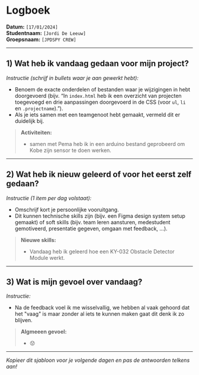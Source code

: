# Logboek

**Datum:** `[17/01/2024]`  
**Studentnaam:** `[Jordi De Leeuw]`  
**Groepsnaam:** `[JPDSPY CREW]`

---

## 1) Wat heb ik vandaag gedaan voor mijn project?

*Instructie (schrijf in bullets waar je aan gewerkt hebt):*  
- Benoem de exacte onderdelen of bestanden waar je wijzigingen in hebt doorgevoerd (bijv. “In `index.html` heb ik een overzicht van projecten toegevoegd en drie aanpassingen doorgevoerd in de CSS (voor `ul`, `li` en `.projectname`).”).  
- Als je iets samen met een teamgenoot hebt gemaakt, vermeld dit er duidelijk bij.


> **Activiteiten:**  
> - samen met Pema heb ik in een arduino bestand geprobeerd om Kobe zijn sensor te doen werken.

---
## 2) Wat heb ik nieuw geleerd of voor het eerst zelf gedaan?

*Instructie (1 item per dag volstaat):*  
- Omschrijf kort je persoonlijke vooruitgang.  
- Dit kunnen technische skills zijn (bijv. een Figma design system setup gemaakt) of soft skills (bijv. team leren aansturen, medestudent gemotiveerd, presentatie gegeven, omgaan met feedback, ...).


> **Nieuwe skills:**  
> - Vandaag heb ik geleerd hoe een KY-032 Obstacle Detector Module werkt.

---

## 3) Wat is mijn gevoel over vandaag?

*Instructie:*  
- Na de feedback voel ik me wisselvallig, we hebben al vaak gehoord dat het "vaag" is maar zonder al iets te kunnen maken gaat dit denk ik zo blijven.


> **Algmeeen gevoel:**  
> - 😟

---

*Kopieer dit sjabloon voor je volgende dagen en pas de antwoorden telkens aan!*
